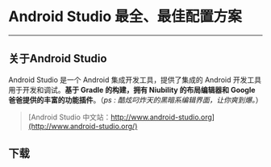 # Android Studio 最全、最佳配置方案

---

## 关于Android Studio

Android Studio 是一个 Android 集成开发工具，提供了集成的 Android 开发工具用于开发和调试。**基于 Gradle 的构建，拥有 Niubility 的布局编辑器和 Google 爸爸提供的丰富的功能插件**。（*ps : 酷炫叼炸天的黑暗系编辑界面，让你爽到爆。*）

> [Android Studio 中文站：http://www.android-studio.org](http://www.android-studio.org/)

## 下载
